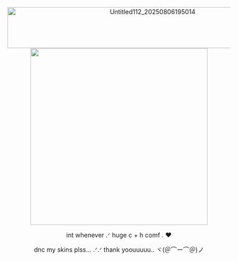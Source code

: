 <p align="center">
	<img width="640" height="93" alt="Untitled112_20250806195014" src="https://github.com/user-attachments/assets/ed669258-d621-4f22-8e5e-1c08dd42e212"



<p align="center">
  <img width="400" height=400 src= "https://github.com/user-attachments/assets/e236ef95-2fc3-42b0-8876-dd9b56e26c63"


<p align="center">





</p>



<p align="center">
	int whenever .ᐟ huge c + h comf . ♥

<p align= "center">
dnc my skins plss... .ᐟ.ᐟ thank yoouuuuu.. ヾ(＠⌒ー⌒＠)ノ


</p>





